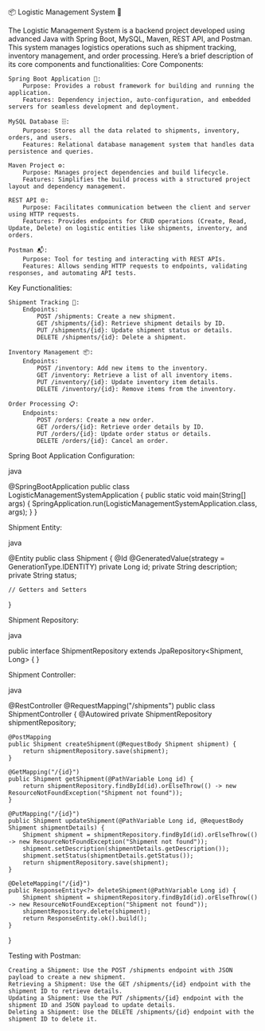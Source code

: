 📦 Logistic Management System 🚚

The Logistic Management System is a backend project developed using advanced Java with Spring Boot, MySQL, Maven, REST API, and Postman. This system manages logistics operations such as shipment tracking, inventory management, and order processing. Here’s a brief description of its core components and functionalities:
Core Components:

    Spring Boot Application 🌱:
        Purpose: Provides a robust framework for building and running the application.
        Features: Dependency injection, auto-configuration, and embedded servers for seamless development and deployment.

    MySQL Database 🗄️:
        Purpose: Stores all the data related to shipments, inventory, orders, and users.
        Features: Relational database management system that handles data persistence and queries.

    Maven Project ⚙️:
        Purpose: Manages project dependencies and build lifecycle.
        Features: Simplifies the build process with a structured project layout and dependency management.

    REST API 🌐:
        Purpose: Facilitates communication between the client and server using HTTP requests.
        Features: Provides endpoints for CRUD operations (Create, Read, Update, Delete) on logistic entities like shipments, inventory, and orders.

    Postman 📬:
        Purpose: Tool for testing and interacting with REST APIs.
        Features: Allows sending HTTP requests to endpoints, validating responses, and automating API tests.

Key Functionalities:

    Shipment Tracking 🚛:
        Endpoints:
            POST /shipments: Create a new shipment.
            GET /shipments/{id}: Retrieve shipment details by ID.
            PUT /shipments/{id}: Update shipment status or details.
            DELETE /shipments/{id}: Delete a shipment.

    Inventory Management 📦:
        Endpoints:
            POST /inventory: Add new items to the inventory.
            GET /inventory: Retrieve a list of all inventory items.
            PUT /inventory/{id}: Update inventory item details.
            DELETE /inventory/{id}: Remove items from the inventory.

    Order Processing 📋:
        Endpoints:
            POST /orders: Create a new order.
            GET /orders/{id}: Retrieve order details by ID.
            PUT /orders/{id}: Update order status or details.
            DELETE /orders/{id}: Cancel an order.


Spring Boot Application Configuration:

java

@SpringBootApplication
public class LogisticManagementSystemApplication {
    public static void main(String[] args) {
        SpringApplication.run(LogisticManagementSystemApplication.class, args);
    }
}

Shipment Entity:

java

@Entity
public class Shipment {
    @Id
    @GeneratedValue(strategy = GenerationType.IDENTITY)
    private Long id;
    private String description;
    private String status;

    // Getters and Setters
}

Shipment Repository:

java

public interface ShipmentRepository extends JpaRepository<Shipment, Long> {
}

Shipment Controller:

java

@RestController
@RequestMapping("/shipments")
public class ShipmentController {
    @Autowired
    private ShipmentRepository shipmentRepository;

    @PostMapping
    public Shipment createShipment(@RequestBody Shipment shipment) {
        return shipmentRepository.save(shipment);
    }

    @GetMapping("/{id}")
    public Shipment getShipment(@PathVariable Long id) {
        return shipmentRepository.findById(id).orElseThrow(() -> new ResourceNotFoundException("Shipment not found"));
    }

    @PutMapping("/{id}")
    public Shipment updateShipment(@PathVariable Long id, @RequestBody Shipment shipmentDetails) {
        Shipment shipment = shipmentRepository.findById(id).orElseThrow(() -> new ResourceNotFoundException("Shipment not found"));
        shipment.setDescription(shipmentDetails.getDescription());
        shipment.setStatus(shipmentDetails.getStatus());
        return shipmentRepository.save(shipment);
    }

    @DeleteMapping("/{id}")
    public ResponseEntity<?> deleteShipment(@PathVariable Long id) {
        Shipment shipment = shipmentRepository.findById(id).orElseThrow(() -> new ResourceNotFoundException("Shipment not found"));
        shipmentRepository.delete(shipment);
        return ResponseEntity.ok().build();
    }
}

Testing with Postman:

    Creating a Shipment: Use the POST /shipments endpoint with JSON payload to create a new shipment.
    Retrieving a Shipment: Use the GET /shipments/{id} endpoint with the shipment ID to retrieve details.
    Updating a Shipment: Use the PUT /shipments/{id} endpoint with the shipment ID and JSON payload to update details.
    Deleting a Shipment: Use the DELETE /shipments/{id} endpoint with the shipment ID to delete it.
